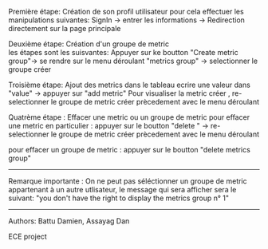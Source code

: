 
Première étape: Création de son profil utilisateur 
pour cela effectuer les manipulations suivantes: 
SignIn -> entrer les informations -> Redirection directement sur la page principale 

Deuxième étape: Création d'un groupe de metric  
 les étapes sont les suisvantes: 
Appuyer sur ke boutton "Create metric group"-> se rendre sur le menu déroulant "metrics group" -> selectionner le groupe créer 

Troisième étape: Ajout des metrics dans le tableau 
ecrire une valeur dans "value" -> appuyer sur "add metric" 
Pour visualiser la metric créer , re-selectionner le groupe de metric créer prècedement avec le menu déroulant 

Quatrème étape : Effacer une metric ou un groupe de metric 
pour effacer une metric en particulier :
appuyer sur le boutton "delete " -> re-selectionner le groupe de metric créer prècedement avec le menu déroulant

pour effacer un groupe de metric :
appuyer sur le boutton "delete metrics group"
_________________________________________________________________________________________________________________________________________
Remarque importante : On ne peut pas séléctionner un groupe de metric appartenant à un autre utlisateur, le message qui sera afficher sera le suivant: "you don't have the right to display the metrics group n° 1"
_________________________________________________________________________________________________________________________________________



Authors: Battu Damien, Assayag Dan
		 
ECE project
